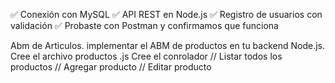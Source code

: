 ✅ Conexión con MySQL
✅ API REST en Node.js
✅ Registro de usuarios con validación
✅ Probaste con Postman y confirmamos que funciona

Abm de Articulos. 
implementar el ABM de productos en tu backend Node.js.
Cree el archivo productos .js
Cree el conrolador 
// Listar todos los productos
// Agregar producto
// Editar producto